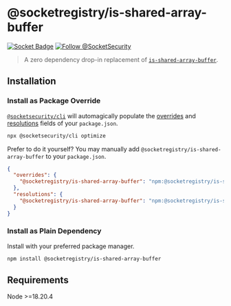 # @socketregistry/is-shared-array-buffer

[![Socket Badge](https://socket.dev/api/badge/npm/package/@socketregistry/is-shared-array-buffer)](https://socket.dev/npm/package/@socketregistry/is-shared-array-buffer)
[![Follow @SocketSecurity](https://img.shields.io/twitter/follow/SocketSecurity?style=social)](https://twitter.com/SocketSecurity)

> A zero dependency drop-in replacement of
> [`is-shared-array-buffer`](https://www.npmjs.com/package/is-shared-array-buffer).

## Installation

### Install as Package Override

[`@socketsecurity/cli`](https://www.npmjs.com/package/@socketsecurity/cli) will
automagically populate the
[overrides](https://docs.npmjs.com/cli/v9/configuring-npm/package-json#overrides)
and [resolutions](https://yarnpkg.com/configuration/manifest#resolutions) fields
of your `package.json`.

```sh
npx @socketsecurity/cli optimize
```

Prefer to do it yourself? You may manually add
`@socketregistry/is-shared-array-buffer` to your `package.json`.

```json
{
  "overrides": {
    "@socketregistry/is-shared-array-buffer": "npm:@socketregistry/is-shared-array-buffer@^1"
  },
  "resolutions": {
    "@socketregistry/is-shared-array-buffer": "npm:@socketregistry/is-shared-array-buffer@^1"
  }
}
```

### Install as Plain Dependency

Install with your preferred package manager.

```sh
npm install @socketregistry/is-shared-array-buffer
```

## Requirements

Node &gt;=18.20.4
